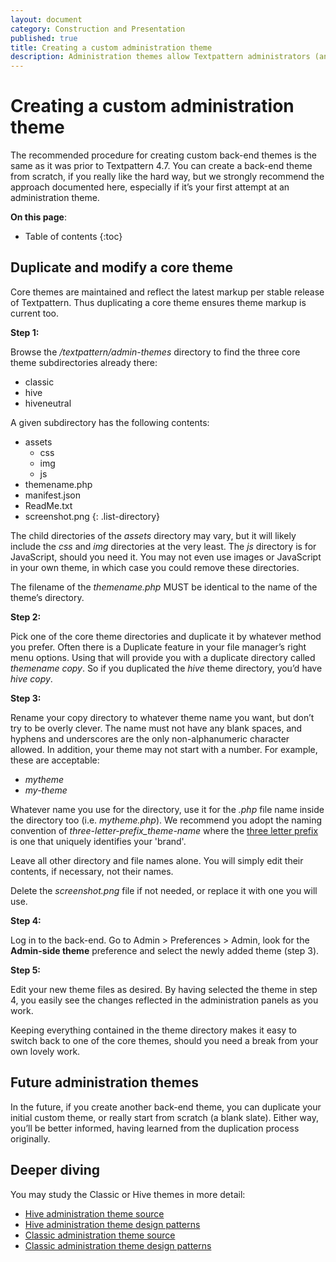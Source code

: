 ```yaml
---
layout: document
category: Construction and Presentation
published: true
title: Creating a custom administration theme
description: Administration themes allow Textpattern administrators (and publishers) to choose a specific theme for the presentation and layout of back-end panels.
---
```


# Creating a custom administration theme

The recommended procedure for creating custom back-end themes is the same as it was prior to Textpattern 4.7. You can create a back-end theme from scratch, if you really like the hard way, but we strongly recommend the approach documented here, especially if it’s your first attempt at an administration theme.

**On this page**:

* Table of contents
{:toc}

## Duplicate and modify a core theme

Core themes are maintained and reflect the latest markup per stable release of Textpattern. Thus duplicating a core theme ensures theme markup is current too.

**Step 1:**

Browse the _/textpattern/admin-themes_ directory to find the three core theme subdirectories already there:

* classic
* hive
* hiveneutral

A given subdirectory has the following contents:

* assets
	* css
	* img
	* js
* themename.php
* manifest.json
* ReadMe.txt
* screenshot.png
{: .list-directory}

The child directories of the *assets* directory may vary, but it will likely include the *css* and *img* directories at the very least. The *js* directory is for JavaScript, should you need it. You may not even use images or JavaScript in your own theme, in which case you could remove these directories.

The filename of the *themename.php* MUST be identical to the name of the theme’s directory.

**Step 2:**

Pick one of the core theme directories and duplicate it by whatever method you prefer. Often there is a Duplicate feature in your file manager’s right menu options. Using that will provide you with a duplicate directory called _themename copy_. So if you duplicated the _hive_ theme directory, you’d have _hive copy_.

**Step 3:**

Rename your copy directory to whatever theme name you want, but don’t try to be overly clever. The name must not have any blank spaces, and hyphens and underscores are the only non-alphanumeric character allowed. In addition, your theme may not start with a number. For example, these are acceptable:

* _mytheme_
* _my-theme_

Whatever name you use for the directory, use it for the *.php* file name inside the directory too (i.e. *mytheme.php*). We recommend you adopt the naming convention of _three-letter-prefix_theme-name_ where the [three letter prefix](/development/plugin-developer-prefixes) is one that uniquely identifies your 'brand'. 

Leave all other directory and file names alone. You will simply edit their contents, if necessary, not their names.

Delete the _screenshot.png_ file if not needed, or replace it with one you will use.

**Step 4:**

Log in to the back-end. Go to Admin > Preferences > Admin, look for the **Admin-side theme** preference and select the newly added theme (step 3).

**Step 5:**

Edit your new theme files as desired. By having selected the theme in step 4, you easily see the changes reflected in the administration panels as you work.

Keeping everything contained in the theme directory makes it easy to switch back to one of the core themes, should you need a break from your own lovely work.

## Future administration themes

In the future, if you create another back-end theme, you can  duplicate your initial custom theme, or really start from scratch (a blank slate). Either way, you’ll be better informed, having learned from the duplication process originally.

## Deeper diving

You may study the Classic or Hive themes in more detail:

* [Hive administration theme source](https://github.com/philwareham/textpattern-hive-admin-theme)
* [Hive administration theme design patterns](http://design-patterns.textpattern.com/)
* [Classic administration theme source](https://github.com/philwareham/textpattern-classic-admin-theme)
* [Classic administration theme design patterns](http://design-patterns-classic.textpattern.com/)
